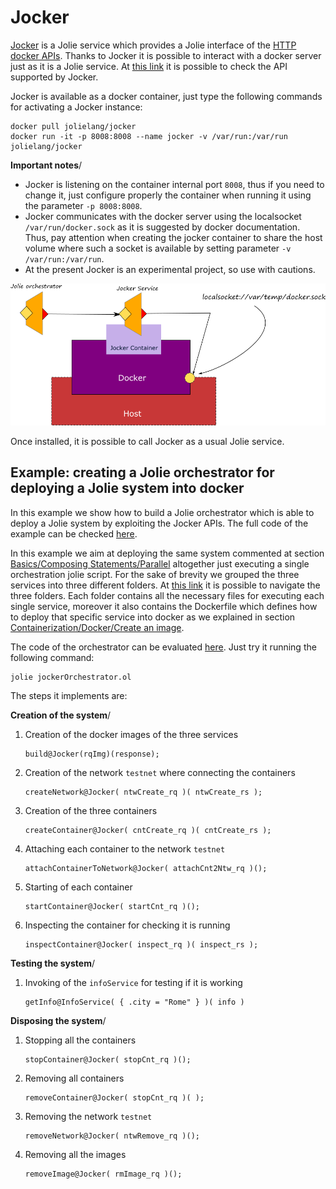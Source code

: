 # Jocker

[Jocker](https://github.com/jolie/jocker) is a Jolie service which provides a Jolie interface of the [HTTP docker APIs](https://docs.docker.com/engine/api/v1.29/). Thanks to Jocker it is possible to interact with a docker server just as it is a Jolie service. At [this link](https://github.com/jolie/jocker/blob/master/InterfaceAPI.iol) it is possible to check the API supported by Jocker.

Jocker is available as a docker container, just type the following commands for activating a Jocker instance:

```text
docker pull jolielang/jocker
docker run -it -p 8008:8008 --name jocker -v /var/run:/var/run jolielang/jocker
```

**Important notes**/

* Jocker is listening on the container internal port `8008`, thus if you need to change it, just configure properly the container when running it using the parameter `-p 8008:8008`.
* Jocker communicates with the docker server using the localsocket `/var/run/docker.sock` as it is suggested by docker documentation. Thus, pay attention when creating the jocker container to share the host volume where such a socket is available by setting parameter `-v /var/run:/var/run`.
* At the present Jocker is an experimental project, so use with cautions.

![](../../../../assets/image/jocker.png)

Once installed, it is possible to call Jocker as a usual Jolie service.

## Example: creating a Jolie orchestrator for deploying a Jolie system into docker

In this example we show how to build a Jolie orchestrator which is able to deploy a Jolie system by exploiting the Jocker APIs. The full code of the example can be checked [here](https://github.com/jolie/examples/tree/master/06_containers/05_jocker).

In this example we aim at deploying the same system commented at section [Basics/Composing Statements/Parallel](../../../basics/composing-statements/README.md#parallel) altogether just executing a single orchestration jolie script. For the sake of brevity we grouped the three services into three different folders. At [this link](https://github.com/jolie/examples/tree/master/06_containers/05_jocker/services) it is possible to navigate the three folders. Each folder contains all the necessary files for executing each single service, moreover it also contains the Dockerfile which defines how to deploy that specific service into docker as we explained in section [Containerization/Docker/Create an image](../README.md#creating-a-docker-image).

The code of the orchestrator can be evaluated [here](https://github.com/jolie/examples/blob/master/06_containers/05_jocker/jockerOrchestrator.ol). Just try it running the following command:

```text
jolie jockerOrchestrator.ol
```

The steps it implements are:

**Creation of the system**/

1. Creation of the docker images of the three services

    ```jolie
    build@Jocker(rqImg)(response);
    ```

2. Creation of the network `testnet` where connecting the containers

    ```jolie
    createNetwork@Jocker( ntwCreate_rq )( ntwCreate_rs );
    ```

3. Creation of the three containers

    ```jolie
    createContainer@Jocker( cntCreate_rq )( cntCreate_rs );
    ```

4. Attaching each container to the network `testnet`

    ```jolie
    attachContainerToNetwork@Jocker( attachCnt2Ntw_rq )();
    ```

5. Starting of each container

    ```jolie
    startContainer@Jocker( startCnt_rq )();
    ```

6. Inspecting the container for checking it is running

    ```jolie
    inspectContainer@Jocker( inspect_rq )( inspect_rs );
    ```

**Testing the system**/

1. Invoking of the `infoService` for testing if it is working

    ```jolie
    getInfo@InfoService( { .city = "Rome" } )( info )
    ```

**Disposing the system**/

1. Stopping all the containers

    ```jolie
    stopContainer@Jocker( stopCnt_rq )();
    ```

2. Removing all containers

    ```jolie
    removeContainer@Jocker( stopCnt_rq )( );
    ```

3. Removing the network `testnet`

    ```jolie
    removeNetwork@Jocker( ntwRemove_rq )();
    ```

4. Removing all the images

    ```jolie
    removeImage@Jocker( rmImage_rq )();
    ```
